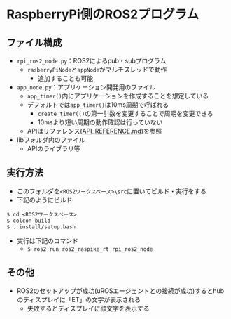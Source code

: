 # RaspberryPi側のROS2プログラム

## ファイル構成
- `rpi_ros2_node.py`：ROS2によるpub・subプログラム
    - `rasberryPiNode`と`appNode`がマルチスレッドで動作
        - 追加することも可能
- `app_node.py`：アプリケーション開発用のファイル
    - `app_timer()`内にアプリケーションを作成することを想定している
    - デフォルトでは`app_timer()`は10ms周期で呼ばれる
        - `create_timer(()`の第一引数を変更することで周期を変更できる
        - 10msより短い周期の動作確認は行っていない
    - APIはリファレンス([API_REFERENCE.md](./API_REFERENCE.md))を参照
- libフォルダ内のファイル
    - APIのライブラリ等

## 実行方法
- このフォルダを`<ROS2ワークスペース>\src`に置いてビルド・実行をする
- 下記のようにビルド
```
$ cd <ROS2ワークスペース>
$ colcon build
$ . install/setup.bash
```
- 実行は下記のコマンド
    - `$ ros2 run ros2_raspike_rt rpi_ros2_node`

## その他
- ROS2のセットアップが成功(uROSエージェントとの接続が成功)するとhubのディスプレイに「ET」の文字が表示される
    - 失敗するとディスプレイに顔文字を表示する